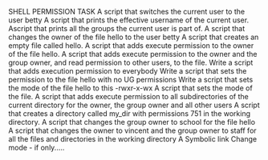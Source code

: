 SHELL PERMISSION TASK
A script that switches the current user to the user betty
A script that prints the effective username of the current user.
Ascript that prints all the groups the current user is part of.
A script that changes the owner of the file hello to the user betty
A script that creates an empty file called hello.
A script that adds execute permission to the owner of the file hello.
A script that adds execute permission to the owner and the group owner, and read permission to other users, to the file.
Write a script that adds execution permission to everybody
Write a script that sets the permission to the file hello with no UG permissions
Write a script that sets the mode of the file hello to this -rwxr-x-wx
A script that sets the mode of the file.
A script that adds execute permission to all subdirectories of the current directory for the owner, the group owner and all other users
A script that creates a directory called my_dir with permissions 751 in the working directory.
A script that changes the group owner to school for the file hello
A  script that changes the owner to vincent and the group owner to staff for all the files and directories in the working directory
A Symbolic link
Change mode - if only.....
